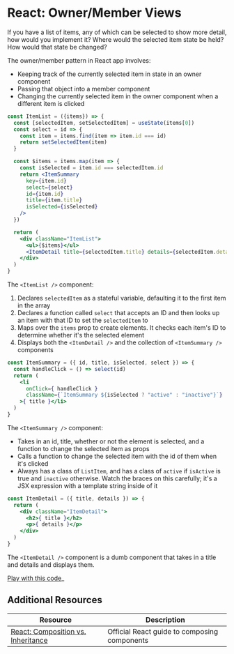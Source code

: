 # React: Owner/Member Views

If you have a list of items, any of which can be selected to show more detail, how would you implement it? Where would the selected item state be held? How would that state be changed?

The owner/member pattern in React app involves:

* Keeping track of the currently selected item in state in an owner component
* Passing that object into a member component
* Changing the currently selected item in the owner component when a different item is clicked

```jsx
const ItemList = ({items}) => {
  const [selectedItem, setSelectedItem] = useState(items[0])
  const select = id => {
    const item = items.find(item => item.id === id)
    return setSelectedItem(item)
  }

  const $items = items.map(item => {
    const isSelected = item.id === selectedItem.id
    return <ItemSummary
      key={item.id}
      select={select}
      id={item.id}
      title={item.title}
      isSelected={isSelected}
    />
  })

  return (
    <div className="ItemList">
      <ul>{$items}</ul>
      <ItemDetail title={selectedItem.title} details={selectedItem.details} />
    </div>
  )
}
```

The `<ItemList />` component:

1. Declares `selectedItem` as a stateful variable, defaulting it to the first item in the array
2. Declares a function called `select` that accepts an ID and then looks up an item with that ID to set the `selectedItem` to
3. Maps over the `items` prop to create elements. It checks each item's ID to determine whether it's the selected element
4. Displays both the `<ItemDetail />` and the collection of `<ItemSummary />` components

```jsx
const ItemSummary = ({ id, title, isSelected, select }) => {
  const handleClick = () => select(id)
  return (
    <li
      onClick={ handleClick }
      className={`ItemSummary ${isSelected ? "active" : "inactive"}`}
    >{ title }</li>
  )
}
```

The `<ItemSummary />` component:

* Takes in an id, title, whether or not the element is selected, and a function to change the selected item as props
* Calls a function to change the selected item with the id of them when it's clicked
* Always has a class of `ListItem`, and has a class of `active` if `isActive` is true and `inactive` otherwise. Watch the braces on this carefully; it's a JSX expression with a template string inside of it

```jsx
const ItemDetail = ({ title, details }) => {
  return (
    <div className="ItemDetail">
      <h2>{ title }</h2>
      <p>{ details }</p>
    </div>
  )
}
```

The `<ItemDetail />` component is a dumb component that takes in a title and details and displays them.

[Play with this code](https://codesandbox.io/s/brave-wind-boc7m?file=/src/ItemList.js)_

## Additional Resources

| Resource | Description |
| --- | --- |
| [React: Composition vs. Inheritance](https://reactwithhooks.netlify.app/docs/composition-vs-inheritance.html) | Official React guide to composing components |

